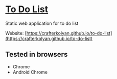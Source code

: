 # [To Do List](https://crafterkolyan.github.io/to-do-list)

Static web application for to do list

Website: [https://crafterkolyan.github.io/to-do-list](https://crafterkolyan.github.io/to-do-list)

## Tested in browsers
- Chrome
- Android Chrome
